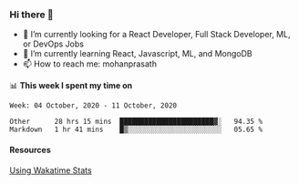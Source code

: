 ### Hi there 👋

- 🔭 I’m currently looking for a React Developer, Full Stack Developer, ML, or DevOps Jobs
- 🌱 I’m currently learning React, Javascript, ML, and MongoDB
- 📫 How to reach me: mohanprasath

📊 **This week I spent my time on**
<!--START_SECTION:waka-->
```text
Week: 04 October, 2020 - 11 October, 2020

Other      28 hrs 15 mins  ███████████████████████▓░   94.35 % 
Markdown   1 hr 41 mins    █▒░░░░░░░░░░░░░░░░░░░░░░░   05.65 % 
```
<!--END_SECTION:waka-->

#### Resources
[Using Wakatime Stats](https://github.com/marketplace/actions/waka-readme)

